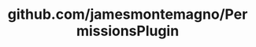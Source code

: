 ---
layout: post
title: github.com/jamesmontemagno/PermissionsPlugin
categories: link
tags: [انگلیسی, گیت‌هاب, برنامه‌نویسی]
---